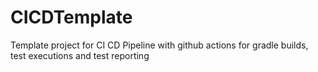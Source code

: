 # CICDTemplate
Template project for CI CD Pipeline with github actions for gradle builds, test executions and test reporting
